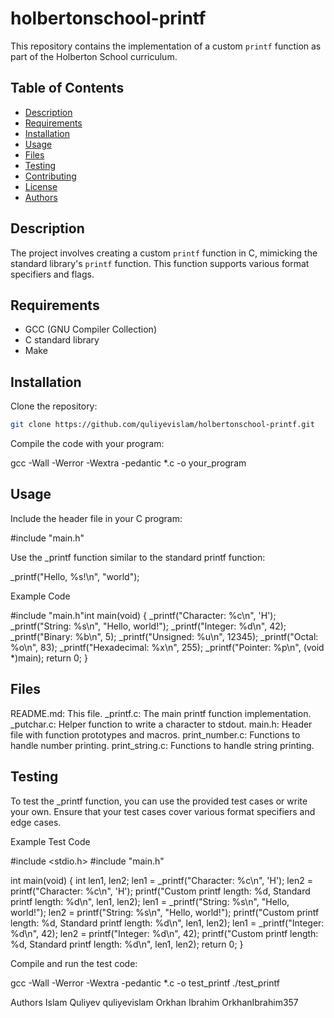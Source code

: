 # holbertonschool-printf

This repository contains the implementation of a custom `printf` function as part of the Holberton School curriculum.

## Table of Contents

- [Description](#description)
- [Requirements](#requirements)
- [Installation](#installation)
- [Usage](#usage)
- [Files](#files)
- [Testing](#testing)
- [Contributing](#contributing)
- [License](#license)
- [Authors](#authors)

## Description

The project involves creating a custom `printf` function in C, mimicking the standard library's `printf` function. This function supports various format specifiers and flags.

## Requirements

- GCC (GNU Compiler Collection)
- C standard library
- Make

## Installation

Clone the repository:
```sh
git clone https://github.com/quliyevislam/holbertonschool-printf.git
```

Compile the code with your program:

gcc -Wall -Werror -Wextra -pedantic *.c -o your_program

## Usage

Include the header file in your C program:

#include "main.h"

Use the _printf function similar to the standard printf function:

_printf("Hello, %s!\n", "world");

Example Code

#include "main.h"int main(void)
{
    _printf("Character: %c\n", 'H');
    _printf("String: %s\n", "Hello, world!");
    _printf("Integer: %d\n", 42);
    _printf("Binary: %b\n", 5);
    _printf("Unsigned: %u\n", 12345);
    _printf("Octal: %o\n", 83);
    _printf("Hexadecimal: %x\n", 255);
    _printf("Pointer: %p\n", (void *)main);    return 0;
}

## Files

README.md: This file.
_printf.c: The main printf function implementation.
_putchar.c: Helper function to write a character to stdout.
main.h: Header file with function prototypes and macros.
print_number.c: Functions to handle number printing.
print_string.c: Functions to handle string printing.

## Testing

To test the _printf function, you can use the provided test cases or write your own. Ensure that your test cases cover various format specifiers and edge cases.

Example Test Code

#include <stdio.h>
#include "main.h"

int main(void)
{
    int len1, len2;    len1 = _printf("Character: %c\n", 'H');
    len2 = printf("Character: %c\n", 'H');
    printf("Custom printf length: %d, Standard printf length: %d\n", len1, len2);    len1 = _printf("String: %s\n", "Hello, world!");
    len2 = printf("String: %s\n", "Hello, world!");
    printf("Custom printf length: %d, Standard printf length: %d\n", len1, len2);    len1 = _printf("Integer: %d\n", 42);
    len2 = printf("Integer: %d\n", 42);
    printf("Custom printf length: %d, Standard printf length: %d\n", len1, len2);    return 0;
}

Compile and run the test code:

gcc -Wall -Werror -Wextra -pedantic *.c -o test_printf
./test_printf

Authors
Islam Quliyev quliyevislam
Orkhan Ibrahim OrkhanIbrahim357
